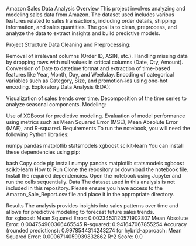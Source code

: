 Amazon Sales Data Analysis
Overview
This project involves analyzing and modeling sales data from Amazon. The dataset used includes various features related to sales transactions, including order details, shipping information, and sales quantities. The goal is to clean, preprocess, and analyze the data to extract insights and build predictive models.

Project Structure
Data Cleaning and Preprocessing:

Removal of irrelevant columns (Order ID, ASIN, etc.).
Handling missing data by dropping rows with null values in critical columns (Date, Qty, Amount).
Conversion of Date to datetime format and extraction of time-based features like Year, Month, Day, and Weekday.
Encoding of categorical variables such as Category, Size, and promotion-ids using one-hot encoding.
Exploratory Data Analysis (EDA):

Visualization of sales trends over time.
Decomposition of the time series to analyze seasonal components.
Modeling:

Use of XGBoost for predictive modeling.
Evaluation of model performance using metrics such as Mean Squared Error (MSE), Mean Absolute Error (MAE), and R-squared.
Requirements
To run the notebook, you will need the following Python libraries:

numpy
pandas
matplotlib
statsmodels
xgboost
scikit-learn
You can install these dependencies using pip:

bash
Copy code
pip install numpy pandas matplotlib statsmodels xgboost scikit-learn
How to Run
Clone the repository or download the notebook file.
Install the required dependencies.
Open the notebook using Jupyter and run the cells sequentially.
Data
The dataset used in this analysis is not included in this repository. Please ensure you have access to the Amazon_Sale_Report.csv file and place it in the appropriate directory.

Results
The analysis provides insights into sales patterns over time and allows for predictive modeling to forecast future sales trends.  
 for xgboost:
    Mean Squared Error: 0.0023453120571902807
    Mean Absolute Error: 0.004754900366465545
    R-squared: 0.941647067855254
    Accuracy (rounded predictions): 0.9978544314243274
 for hybrid-approach:
    Mean Squared Error: 0.0006714059939832862
    R^2 Score: 0.0
